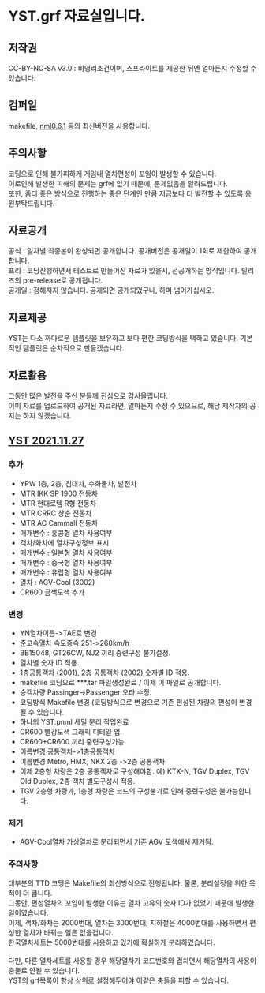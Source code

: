 # YST.grf 자료실입니다.
## 저작권
 CC-BY-NC-SA v3.0 : 비영리조건이며, 스프라이트를 제공한 뒤엔 얼마든지 수정할 수 있습니다.<br>

## 컴퍼일
makefile, [nml0.6.1](https://github.com/OpenTTD/nml) 등의 최신버전을 사용합니다.<br>

## 주의사항
코딩으로 인해 불가피하게 게임내 열차편성이 꼬임이 발생할 수 있습니다.<br>
이로인해 발생한 피해의 문제는 grf에 없기 때문에, 문제없음을 알려드립니다.<br>
또한, 좀더 좋은 방식으로 진행하는 좋은 단계인 만큼 지금보다 더 발전할 수 있도록 응원부탁드립니다.<br>

## 자료공개
공식 : 일자별 최종본이 완성되면 공개합니다. 공개버전은 공개일이 1회로 제한하여 공개합니다.<br>
프리 : 코딩진행하면서 테스트로 만들어진 자료가 있을시, 선공개하는 방식입니다. 릴리즈의 pre-release로 공개됩니다.<br>
공개일 : 정해지지 않습니다. 공개되면 공개되었구나, 하며 넘어가십시오.<br>

## 자료제공
YST는 다소 까다로운 템플릿을 보유하고 보다 편한 코딩방식을 택하고 있습니다. 기본적인 템플릿은 순차적으로 만들겠습니다.<br>

## 자료활용
그동안 많은 발전을 주신 분들께 진심으로 감사올립니다.<br>
이미 자료를 업로드하여 공개된 자료라면, 얼마든지 수정 수 있으므로, 해당 제작자의 공지는 하지 않겠습니다.<br>

## [YST 2021.11.27](https://github.com/evepoi/YST.grf/releases/tag/2021.11.27)<br>
### 추가
- YPW 1층, 2층, 침대차, 수화물차, 발전차<br>
- MTR IKK SP 1900 전동차<br>
- MTR 현대로템 R형 전동차<br>
- MTR CRRC 창춘 전동차<br>
- MTR AC Cammall 전동차<br>
- 매개변수 : 홍콩형 열차 사용여부<br>
- 객차/화차에 열차구성정보 표시<br>
- 매개변수 : 일본형 열차 사용여부<br>
- 매개변수 : 중국형 열차 사용여부<br>
- 매개변수 : 유럽형 열차 사용여부<br>
- 열차 : AGV-Cool (3002)<br>
- CR600 금색도색 추가<br>

### 변경
- YN열차이름->TAE로 변경<br>
- 준고속열차 속도증속 251->260km/h<br>
- BB15048, GT26CW, NJ2 끼리 중련구성 불가설정.<br>
- 열차별 숫자 ID 적용.<br>
- 1층공통객차 (2001), 2층 공통객차 (2002) 숫자별 ID 적용.<br>
- makefile 코딩으로 ***.tar 파일생성완료 / 이제 이 파일로 공개합니다.<br>
- 승객차량 Passinger->Passenger 오타 수정.<br>
- 코딩방식 Makefile 변경 (코딩방식으로 변경으로 기존 편성된 차량의 편성이 변경될 수 있습니다.<br>
- 하나의 YST.pnml 세밀 분리 작업완료<br>
- CR600 빨강도색 그래픽 디테일 업.<br>
- CR600+CR600 끼리 중련구성가능.<br>
- 이름변경 공통객차->1층공통객차<br>
- 이름변경 Metro, HMX, NKX 2층 ->2층 공통객차<br>
- 이제 2층형 차량은 2층 공통객차로 구성해야함. 예) KTX-N, TGV Duplex, TGV Old Duplex, 2층 객차 별도구성시 적용.<br>
- TGV 2층형 차량과, 1층형 차량은 코드의 구성불가로 인해 중련구성은 불가능합니다.<br>

### 제거
- AGV-Cool열차 가상열차로 분리되면서 기존 AGV 도색에서 제거됨.<br>

### 주의사항
대부분의 TTD 코딩은 Makefile의 최신방식으로 진행됩니다. 물론, 분리설정을 위한 목적이 더 큽니다.<br>
그동안, 편성열차의 꼬임이 발생한 이유는 열차 고유의 숫자 ID가 없었기 때문에 발생한 일이였습니다.<br>
이제, 객차/화차는 2000번대, 열차는 3000번대, 지하철은 4000번대를 사용하면서 편성한 열차가 바뀌는 일은 없을겁니다.<br>
한국열차세트는 5000번대를 사용하고 있기에 확실하게 분리하였습니다.<br>
<br>
다만, 다른 열차세트를 사용할 경우 해당열차가 코드번호와 겹치면서 해당열차의 사용이 충둘로 안될 수 있습니다.<br>
YST의 grf목록이 항상 상위로 설정해두어야 이같은 충돌을 피할 수 있습니다.<br>
